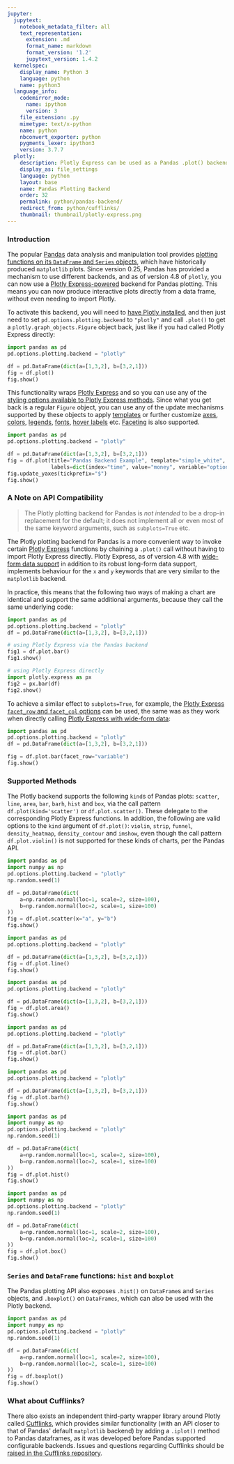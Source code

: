```yaml
---
jupyter:
  jupytext:
    notebook_metadata_filter: all
    text_representation:
      extension: .md
      format_name: markdown
      format_version: '1.2'
      jupytext_version: 1.4.2
  kernelspec:
    display_name: Python 3
    language: python
    name: python3
  language_info:
    codemirror_mode:
      name: ipython
      version: 3
    file_extension: .py
    mimetype: text/x-python
    name: python
    nbconvert_exporter: python
    pygments_lexer: ipython3
    version: 3.7.7
  plotly:
    description: Plotly Express can be used as a Pandas .plot() backend.
    display_as: file_settings
    language: python
    layout: base
    name: Pandas Plotting Backend
    order: 32
    permalink: python/pandas-backend/
    redirect_from: python/cufflinks/
    thumbnail: thumbnail/plotly-express.png
---
```


### Introduction

The popular [Pandas](https://pandas.pydata.org/) data analysis and manipulation tool provides [plotting functions on its `DataFrame` and `Series` objects](https://pandas.pydata.org/pandas-docs/stable/user_guide/visualization.html), which have historically produced `matplotlib` plots. Since version 0.25, Pandas has provided a mechanism to use different backends, and as of version 4.8 of `plotly`, you can now use a [Plotly Express-powered](/python/plotly-express/) backend for Pandas plotting. This means you can now produce interactive plots directly from a data frame, without even needing to import Plotly.

To activate this backend, you will need to [have Plotly installed](/python/getting-started/), and then just need to set `pd.options.plotting.backend` to `"plotly"` and call `.plot()` to get a `plotly.graph_objects.Figure` object back, just like if you had called Plotly Express directly:

```python
import pandas as pd
pd.options.plotting.backend = "plotly"

df = pd.DataFrame(dict(a=[1,3,2], b=[3,2,1]))
fig = df.plot()
fig.show()
```

This functionality wraps [Plotly Express](/python/plotly-express/) and so you can use any of the [styling options available to Plotly Express methods](/python/styling-plotly-expres/). Since what you get back is a regular `Figure` object, you can use any of the update mechanisms supported by these objects to apply [templates](/python/templates/) or further customize [axes](/python/axes/), [colors](/python/colorscales/), [legends](/python/legend/), [fonts](/python/figure-labels/), [hover labels](/python/hover-text-and-formatting/) etc. [Faceting](/python/facet-plots/) is also supported.

```python
import pandas as pd
pd.options.plotting.backend = "plotly"

df = pd.DataFrame(dict(a=[1,3,2], b=[3,2,1]))
fig = df.plot(title="Pandas Backend Example", template="simple_white",
              labels=dict(index="time", value="money", variable="option"))
fig.update_yaxes(tickprefix="$")
fig.show()
```

### A Note on API Compatibility

> The Plotly plotting backend for Pandas is *not intended* to be a drop-in replacement for the default; it does not implement all or even most of the same keyword arguments, such as `subplots=True` etc.

The Plotly plotting backend for Pandas is a more convenient way to invoke certain [Plotly Express](/python/plotly-express/) functions by chaining a `.plot()` call without having to import Plotly Express directly. Plotly Express, as of version 4.8 with [wide-form data support](/python/wide-form/) in addition to its robust long-form data support, implements behaviour for the `x` and `y` keywords that are very similar to the `matplotlib` backend.

In practice, this means that the following two ways of making a chart are identical and support the same additional arguments, because they call the same underlying code:

```python
import pandas as pd
pd.options.plotting.backend = "plotly"
df = pd.DataFrame(dict(a=[1,3,2], b=[3,2,1]))

# using Plotly Express via the Pandas backend
fig1 = df.plot.bar()
fig1.show()

# using Plotly Express directly
import plotly.express as px
fig2 = px.bar(df)
fig2.show()
```

To achieve a similar effect to `subplots=True`, for example, the [Plotly Express `facet_row` and `facet_col` options](/python/facet-plots/) can be used, the same was as they work when directly calling [Plotly Express with wide-form data](/python/wide-form/):

```python
import pandas as pd
pd.options.plotting.backend = "plotly"
df = pd.DataFrame(dict(a=[1,3,2], b=[3,2,1]))

fig = df.plot.bar(facet_row="variable")
fig.show()
```

### Supported Methods

The Plotly backend supports the following `kind`s of Pandas plots: `scatter`, `line`, `area`, `bar`, `barh`, `hist` and `box`, via the call pattern `df.plot(kind='scatter')` or `df.plot.scatter()`. These delegate to the corresponding Plotly Express functions. In addition, the following are valid options to the `kind` argument of `df.plot()`: `violin`, `strip`, `funnel`, `density_heatmap`, `density_contour` and `imshow`, even though the call pattern `df.plot.violin()` is not supported for these kinds of charts, per the Pandas API.

```python
import pandas as pd
import numpy as np
pd.options.plotting.backend = "plotly"
np.random.seed(1)

df = pd.DataFrame(dict(
    a=np.random.normal(loc=1, scale=2, size=100),
    b=np.random.normal(loc=2, scale=1, size=100)
))
fig = df.plot.scatter(x="a", y="b")
fig.show()
```

```python
import pandas as pd
pd.options.plotting.backend = "plotly"

df = pd.DataFrame(dict(a=[1,3,2], b=[3,2,1]))
fig = df.plot.line()
fig.show()
```

```python
import pandas as pd
pd.options.plotting.backend = "plotly"

df = pd.DataFrame(dict(a=[1,3,2], b=[3,2,1]))
fig = df.plot.area()
fig.show()
```

```python
import pandas as pd
pd.options.plotting.backend = "plotly"

df = pd.DataFrame(dict(a=[1,3,2], b=[3,2,1]))
fig = df.plot.bar()
fig.show()
```

```python
import pandas as pd
pd.options.plotting.backend = "plotly"

df = pd.DataFrame(dict(a=[1,3,2], b=[3,2,1]))
fig = df.plot.barh()
fig.show()
```

```python
import pandas as pd
import numpy as np
pd.options.plotting.backend = "plotly"
np.random.seed(1)

df = pd.DataFrame(dict(
    a=np.random.normal(loc=1, scale=2, size=100),
    b=np.random.normal(loc=2, scale=1, size=100)
))
fig = df.plot.hist()
fig.show()
```

```python
import pandas as pd
import numpy as np
pd.options.plotting.backend = "plotly"
np.random.seed(1)

df = pd.DataFrame(dict(
    a=np.random.normal(loc=1, scale=2, size=100),
    b=np.random.normal(loc=2, scale=1, size=100)
))
fig = df.plot.box()
fig.show()
```

### `Series` and `DataFrame` functions: `hist` and `boxplot`

The Pandas plotting API also exposes `.hist()` on `DataFrame`s and `Series` objects, and `.boxplot()` on `DataFrames`, which can also be used with the Plotly backend.

```python
import pandas as pd
import numpy as np
pd.options.plotting.backend = "plotly"
np.random.seed(1)

df = pd.DataFrame(dict(
    a=np.random.normal(loc=1, scale=2, size=100),
    b=np.random.normal(loc=2, scale=1, size=100)
))
fig = df.boxplot()
fig.show()
```

### What about Cufflinks?

There also exists an independent third-party wrapper library around Plotly called [Cufflinks](https://github.com/santosjorge/cufflinks), which provides similar functionality (with an API closer to that of Pandas' default `matplotlib` backend) by adding a `.iplot()` method to Pandas dataframes, as it was developed before Pandas supported configurable backends. Issues and questions regarding Cufflinks should be [raised in the Cufflinks repository](https://github.com/santosjorge/cufflinks/issues/new).
